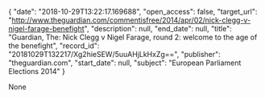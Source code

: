 {
  "date": "2018-10-29T13:22:17.169688", 
  "open_access": false, 
  "target_url": "http://www.theguardian.com/commentisfree/2014/apr/02/nick-clegg-v-nigel-farage-benefight", 
  "description": null, 
  "end_date": null, 
  "title": "Guardian, The: Nick Clegg v Nigel Farage, round 2: welcome to the age of the benefight", 
  "record_id": "20181029T132217/Xg2hieSEW/5uuAHjLkHxZg==", 
  "publisher": "theguardian.com", 
  "start_date": null, 
  "subject": "European Parliament Elections 2014"
}

None